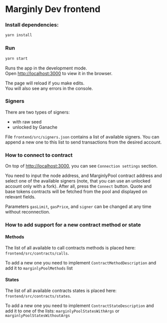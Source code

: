 # Marginly Dev frontend

### Install dependencies:

```bash
yarn install
```

### Run

```bash
yarn start
```

Runs the app in the development mode.\
Open [http://localhost:3000](http://localhost:3000) to view it in the browser.

The page will reload if you make edits.\
You will also see any errors in the console.

### Signers

There are two types of signers:

- with raw seed
- unlocked by Ganache

File `frontend/src/signers.json` contains a list of available signers. You can append a new one to this list to send transactions from the desired account.

### How to connect to contract

On top of [http://localhost:3000](http://localhost:3000), you can see `Connection settings` section.

You need to input the node address, and MarginlyPool contract address and select one of the available signers
(note, that you can use an unlocked account only with a fork).
After all, press the `Connect` button.
Quote and base tokens contracts will be fetched from the pool and displayed on relevant fields.

Parameters `gasLimit`, `gasPrice`, and `signer` can be changed at any time without reconnection.

### How to add support for a new contract method or state

#### Methods

The list of all available to call contracts methods is placed here:
`frontend/src/contracts/calls`.

To add a new one you need to implement `ContractMethodDescription` and add it to `marginlyPoolMethods` list

#### States

The list of all available contracts states is placed here:
`frontend/src/contracts/states`.

To add a new one you need to implement `ContractStateDescription` and add it to one of the lists: `marginlyPoolStatesWithArgs` or `marginlyPoolStatesWithoutArgs`
